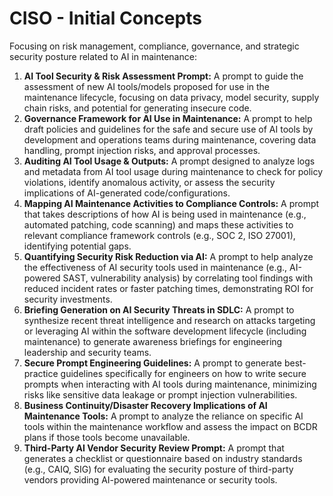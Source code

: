 # CISO - Initial Concepts

Focusing on risk management, compliance, governance, and strategic security posture related to AI in maintenance:

1.  **AI Tool Security & Risk Assessment Prompt:** A prompt to guide the assessment of new AI tools/models proposed for use in the maintenance lifecycle, focusing on data privacy, model security, supply chain risks, and potential for generating insecure code.
2.  **Governance Framework for AI Use in Maintenance:** A prompt to help draft policies and guidelines for the safe and secure use of AI tools by development and operations teams during maintenance, covering data handling, prompt injection risks, and approval processes.
3.  **Auditing AI Tool Usage & Outputs:** A prompt designed to analyze logs and metadata from AI tool usage during maintenance to check for policy violations, identify anomalous activity, or assess the security implications of AI-generated code/configurations.
4.  **Mapping AI Maintenance Activities to Compliance Controls:** A prompt that takes descriptions of how AI is being used in maintenance (e.g., automated patching, code scanning) and maps these activities to relevant compliance framework controls (e.g., SOC 2, ISO 27001), identifying potential gaps.
5.  **Quantifying Security Risk Reduction via AI:** A prompt to help analyze the effectiveness of AI security tools used in maintenance (e.g., AI-powered SAST, vulnerability analysis) by correlating tool findings with reduced incident rates or faster patching times, demonstrating ROI for security investments.
6.  **Briefing Generation on AI Security Threats in SDLC:** A prompt to synthesize recent threat intelligence and research on attacks targeting or leveraging AI within the software development lifecycle (including maintenance) to generate awareness briefings for engineering leadership and security teams.
7.  **Secure Prompt Engineering Guidelines:** A prompt to generate best-practice guidelines specifically for engineers on how to write secure prompts when interacting with AI tools during maintenance, minimizing risks like sensitive data leakage or prompt injection vulnerabilities.
8.  **Business Continuity/Disaster Recovery Implications of AI Maintenance Tools:** A prompt to analyze the reliance on specific AI tools within the maintenance workflow and assess the impact on BCDR plans if those tools become unavailable.
9.  **Third-Party AI Vendor Security Review Prompt:** A prompt that generates a checklist or questionnaire based on industry standards (e.g., CAIQ, SIG) for evaluating the security posture of third-party vendors providing AI-powered maintenance or security tools. 